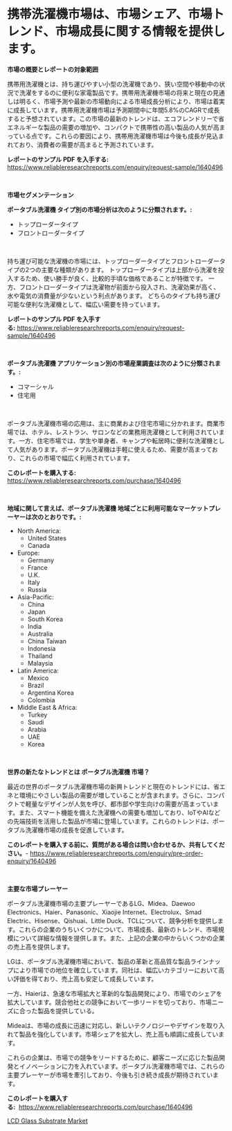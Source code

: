 <p><h1>携帯洗濯機市場は、市場シェア、市場トレンド、市場成長に関する情報を提供します。</h1></p><p><strong>市場の概要とレポートの対象範囲</strong></p>
<p><p>携帯用洗濯機とは、持ち運びやすい小型の洗濯機であり、狭い空間や移動中の状況で洗濯をするのに便利な家電製品です。携帯用洗濯機市場の将来と現在の見通しは明るく、市場予測や最新の市場動向による市場成長分析により、市場は着実に成長しています。携帯用洗濯機市場は予測期間中に年間5.8%のCAGRで成長すると予想されています。この市場の最新のトレンドは、エコフレンドリーで省エネルギーな製品の需要の増加や、コンパクトで携帯性の高い製品の人気が高まっている点です。これらの要因により、携帯用洗濯機市場は今後も成長が見込まれており、消費者の需要が高まると予測されています。</p></p>
<p><strong>レポートのサンプル PDF を入手する:</strong> <a href="https://www.reliableresearchreports.com/enquiry/request-sample/1640496">https://www.reliableresearchreports.com/enquiry/request-sample/1640496</a></p>
<p>&nbsp;</p>
<p><strong>市場セグメンテーション</strong></p>
<p><strong>ポータブル洗濯機 タイプ別の市場分析は次のように分類されます。:</strong></p>
<p><ul><li>トップローダータイプ</li><li>フロントローダータイプ</li></ul></p>
<p>&nbsp;</p>
<p><p>持ち運び可能な洗濯機の市場には、トップローダータイプとフロントローダータイプの2つの主要な種類があります。 トップローダータイプは上部から洗濯を投入するため、使い勝手が良く、比較的手頃な価格であることが特徴です。 一方、フロントローダータイプは洗濯物が前面から投入され、洗濯効果が高く、水や電気の消費量が少ないという利点があります。 どちらのタイプも持ち運び可能な便利な洗濯機として、幅広い需要を持っています。</p></p>
<p><strong>レポートのサンプル PDF を入手する:</strong>&nbsp;<a href="https://www.reliableresearchreports.com/enquiry/request-sample/1640496">https://www.reliableresearchreports.com/enquiry/request-sample/1640496</a></p>
<p>&nbsp;</p>
<p><strong> ポータブル洗濯機 アプリケーション別の市場産業調査は次のように分類されます。:</strong></p>
<p><ul><li>コマーシャル</li><li>住宅用</li></ul></p>
<p>&nbsp;</p>
<p><p>ポータブル洗濯機市場の応用は、主に商業および住宅市場に分かれます。商業市場では、ホテル、レストラン、サロンなどの業務用洗濯機として利用されています。一方、住宅市場では、学生や単身者、キャンプや転居時に便利な洗濯機として人気があります。ポータブル洗濯機は手軽に使えるため、需要が高まっており、これらの市場で幅広く利用されています。</p></p>
<p><strong>このレポートを購入する:</strong>&nbsp; <a href="https://www.reliableresearchreports.com/purchase/1640496">https://www.reliableresearchreports.com/purchase/1640496</a></p>
<p>&nbsp;</p>
<p><strong>地域に関して言えば、ポータブル洗濯機 地域ごとに利用可能なマーケットプレーヤーは次のとおりです。:</strong></p>
<p><ul>
    <li>
        North America:
        <ul>
            <li>United States</li>
            <li>Canada</li>
        </ul>
    </li>
    <li>
        Europe:
        <ul>
            <li>Germany</li>
            <li>France</li>
            <li>U.K.</li>
            <li>Italy</li>
            <li>Russia</li>
        </ul>
    </li>
    <li>
        Asia-Pacific:
        <ul>
            <li>China</li>
            <li>Japan</li>
            <li>South Korea</li>
            <li>India</li>
            <li>Australia</li>
            <li>China Taiwan</li>
            <li>Indonesia</li>
            <li>Thailand</li>
            <li>Malaysia</li>
        </ul>
    </li>
    <li>
        Latin America:
        <ul>
            <li>Mexico</li>
            <li>Brazil</li>
            <li>Argentina Korea</li>
            <li>Colombia</li>
        </ul>
    </li>
    <li>
        Middle East & Africa:
        <ul>
            <li>Turkey</li>
            <li>Saudi</li>
            <li>Arabia</li>
            <li>UAE</li>
            <li>Korea</li>
        </ul>
    </li>
    </ul></p>
<p>&nbsp;</p>
<p><strong>世界の新たなトレンドとは ポータブル洗濯機 市場？</strong></p>
<p><p>最近の世界のポータブル洗濯機市場の新興トレンドと現在のトレンドには、省エネと環境にやさしい製品の需要が増していることが含まれます。さらに、コンパクトで軽量なデザインが人気を呼び、都市部や学生向けの需要が高まっています。また、スマート機能を備えた洗濯機への需要も増加しており、IoTやAIなどの先端技術を活用した製品が市場に登場しています。これらのトレンドは、ポータブル洗濯機市場の成長を促進しています。</p></p>
<p><strong>このレポートを購入する前に、質問がある場合は問い合わせるか、共有してください。</strong>- <a href="https://www.reliableresearchreports.com/enquiry/pre-order-enquiry/1640496">https://www.reliableresearchreports.com/enquiry/pre-order-enquiry/1640496</a></p>
<p>&nbsp;</p>
<p><strong>主要な市場プレーヤー</strong></p>
<p><p>ポータブル洗濯機市場の主要プレーヤーであるLG、Midea、Daewoo Electronics、Haier、Panasonic、Xiaojie Internet、Electrolux、Smad Electric、Hisense、Qishuai、Little Duck、TCLについて、競争分析を提供します。これらの企業のうちいくつかについて、市場成長、最新のトレンド、市場規模について詳細な情報を提供します。また、上記の企業の中からいくつかの企業の売上高を提供します。</p><p>LGは、ポータブル洗濯機市場において、製品の革新と高品質な製品ラインナップにより市場での地位を確立しています。同社は、幅広いカテゴリーにおいて高い評価を得ており、売上高も安定して成長しています。</p><p>一方、Haierは、急速な市場拡大と革新的な製品開発により、市場でのシェアを拡大しています。競合他社との競争において一歩リードを切っており、市場ニーズに合った製品を提供している。</p><p>Mideaは、市場の成長に迅速に対応し、新しいテクノロジーやデザインを取り入れて製品を強化しています。市場シェアを拡大し、売上高も順調に成長しています。</p><p>これらの企業は、市場での競争をリードするために、顧客ニーズに応じた製品開発とイノベーションに力を入れています。ポータブル洗濯機市場では、これらの主要プレーヤーが市場を牽引しており、今後も引き続き成長が期待されています。</p></p>
<p><strong>このレポートを購入する:</strong>&nbsp;&nbsp;<a href="https://www.reliableresearchreports.com/purchase/1640496">https://www.reliableresearchreports.com/purchase/1640496</a></p>
<p><p><a href="https://nifty-kite-d51.notion.site/Global-LCD-Glass-Substrate-Market-Size-and-Market-Trends-Insights-and-Projections-from-2024-to-2031-34c1b09872fc42adaab2d8598c04054d">LCD Glass Substrate Market</a></p></p>